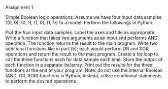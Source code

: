 Assignment 1

Simple Boolean logic operations. Assume we have four input data samples {(0, 0), (0, 1), (1, 0), (1, 1)} to a model. Perform the followings in Python:

Plot the four input data samples. Label the axes and title as appropriate.
Write a function that takes two arguments as an input and performs AND operation. The function returns the result to the main program.
Write two additional functions like in part (b); each would perform OR and XOR operations and return the result to the main program.
Create a for loop to call the three functions each for data sample each time. 
Store the output of each function in a separate list/array.
Print out the results for the three functions at the end of your program.
Note: do not use the internal Boolean (AND, OR, XOR) functions in Python; instead, utilize conditional statements to perform the desired operations.

